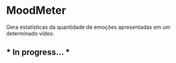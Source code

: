 # MoodMeter 
 Gera estatísticas da quantidade de emoções apresentadas em um determinado vídeo.

 ## * In progress... * ##
